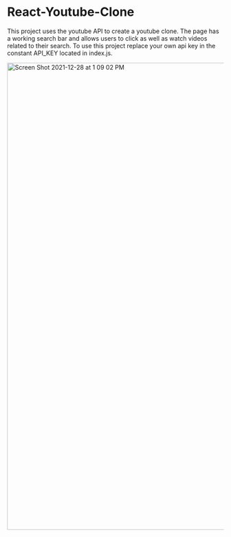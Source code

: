 # React-Youtube-Clone

This project uses the youtube API to create a youtube clone. The page has a working search bar and 
allows users to click as well as watch videos related to their search. To use this project replace your own api key in 
the constant API_KEY located in index.js.

<img width="1084" alt="Screen Shot 2021-12-28 at 1 09 02 PM" src="https://user-images.githubusercontent.com/66892566/147594637-b8e45a89-51ed-4357-9482-68d0cab1dfc0.png">
